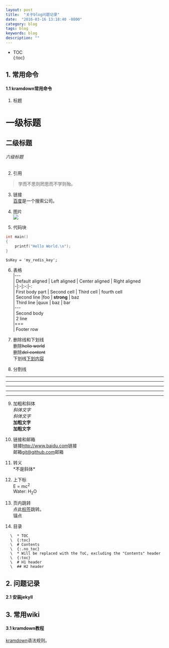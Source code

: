 ```yaml
---
layout: post
title:  "关于blog问题记录"
date:  "2016-03-16 13:18:40 -0800"
category: blog
tags: blog
keywords: blog
description: ""
---  
```


* TOC  
{:toc}  

## 1. 常用命令  
#### 1.1 **kramdown**常用命令  
1. 标题  
  # 一级标题  
  ## 二级标题  
  ###### 六级标题  
  
2. 引用  
  > 学而不思则罔思而不学则殆。  

3. 链接  
[百度](http://www.baidu.com)是一个搜索公司。

4. 图片  
![](https://help.github.com/assets/images/site/invertocat.png)

5. 代码块  
``` cpp
int main()  
{  
    printf("Hello World.\n");  
}
```
`$sKey = 'my_redis_key';`

6. 表格  
|---  
| Default aligned | Left aligned | Center aligned | Right aligned  
|-|:-|:-:|-:  
| First body part | Second cell | Third cell | fourth cell  
| Second line |foo | **strong** | baz  
| Third line |quux | baz | bar  
|---  
| Second body  
| 2 line  
|===  
| Footer row  
  
7. 删除线和下划线  
删除<del>hello world</del>  
删除~~del content~~  
下划线<u>下划内容</u>

8. 分割线  
* * *  
***  
*****  
- - -  
---------------------------------------  
 

9. 加粗和斜体  
*斜体文字*  
_斜体文字_  
**加粗文字**  
__加粗文字__  

10. 链接和邮箱  
  链接<http://www.baidu.com>链接  
  邮箱<git@github.com>邮箱  

11. 转义  
\*不是斜体\*

12. 上下标  
E = mc<sup>2</sup>  
Water: H<sub>2</sub>O  

13. 页内跳转  
点此[标签](#锚点)跳转。  
<a name="锚点" id="锚点">锚点</a>  

14. 目录  
```  
  \  * TOC  
  \  {:toc}  
  \  # Contents   
  \  {:.no_toc}  
  \  * Will be replaced with the ToC, excluding the "Contents" header  
  \  {:toc}  
  \  # H1 header  
  \  ## H2 header  
```  

## 2. 问题记录
#### 2.1 安装jekyll


## 3. 常用wiki
#### 3.1 kramdown教程
[kramdown](https://kramdown.gettalong.org/syntax.html)语法规则。